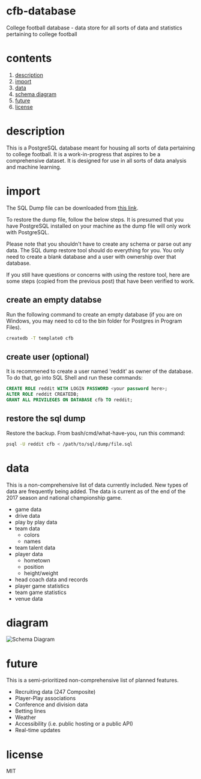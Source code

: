 # cfb-database
College football database - data store for all sorts of data and statistics pertaining to college football


# contents
1. [description](#description)
2. [import](#import)
3. [data](#data)
4. [schema diagram](#diagram)
5. [future](#future)
6. [license](#license)

# description
This is a PostgreSQL database meant for housing all sorts of data pertaining to college football.  It is a work-in-progress that aspires to be a comprehensive dataset.  It is designed for use in all sorts of data analysis and machine learning.

# import
The SQL Dump file can be downloaded from [this link](https://drive.google.com/open?id=1yqc5uocKmWui8kvXl0RENSlQbtWkwwY2).

To restore the dump file, follow the below steps. It is presumed that you have PostgreSQL installed on your machine as the dump file will only work with PostgreSQL.

Please note that you shouldn't have to create any schema or parse out any data. The SQL dump restore tool should do everything for you. You only need to create a blank database and a user with ownership over that database.

If you still have questions or concerns with using the restore tool, here are some steps (copied from the previous post) that have been verified to work.

## create an empty databse
Run the following command to create an empty database (if you are on Windows, you may need to cd to the bin folder for Postgres in Program Files).

```bash
createdb -T template0 cfb
```

## create user (optional)
It is recommened to create a user named 'reddit' as owner of the database. To do that, go into SQL Shell and run these commands:

```sql
CREATE ROLE reddit WITH LOGIN PASSWORD <your password here>;
ALTER ROLE reddit CREATEDB;
GRANT ALL PRIVILEGES ON DATABASE cfb TO reddit;
```

## restore the sql dump
Restore the backup. From bash/cmd/what-have-you, run this command:

```bash
psql -U reddit cfb < /path/to/sql/dump/file.sql
```

# data
This is a non-comprehensive list of data currently included.  New types of data are frequently being added. The data is current as of the end of the 2017 season and national championship game.

- game data
- drive data
- play by play data
- team data
    - colors
    - names
- team talent data
- player data
    - hometown
    - position
    - height/weight
- head coach data and records
- player game statistics
- team game statistics
- venue data

# diagram
![Schema Diagram](https://github.com/BlueSCar/cfb-database/blob/master/SchemaDiagram.png "Schema")

# future
This is a semi-prioritized non-comprehensive list of planned features.

- Recruiting data (247 Composite)
- Player-Play associations
- Conference and division data
- Betting lines
- Weather
- Accessibility (i.e. public hosting or a public API)
- Real-time updates

# license

MIT